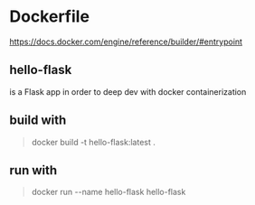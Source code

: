 # Dockerfile

https://docs.docker.com/engine/reference/builder/#entrypoint

## hello-flask

is a Flask app in order to deep dev with docker containerization

## build with

> docker build -t hello-flask:latest .

## run with

> docker run --name hello-flask hello-flask

